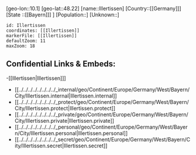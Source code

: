 ﻿---
location: [48.22,10.1]
mapzoom: [7,12] 
mapmarker: city 
type: City
tags:
- geo/City


SpocWebEntityId: 31098
isDeleted: false
confidential: public

---
[geo-lon::10.1]
[geo-lat::48.22]
[name::Illertissen]
[Country::[[Germany]]]
[State ::[[Bayern]]] ]
[Population::]
[Unknown::]


```leaflet
id: Illertissen
coordinates: [[Illertissen]]
markerFile: [[Illertissen]]
defaultZoom: 11 
maxZoom: 18
```


## Confidential Links & Embeds: 
-[[Illertissen|Illertissen]]] 
- [[../../../../../../../../_internal/geo/Continent/Europe/Germany/West/Bayern/City/Illertissen.internal|Illertissen.internal]] 
- [[../../../../../../../../_protect/geo/Continent/Europe/Germany/West/Bayern/City/Illertissen.protect|Illertissen.protect]] 
- [[../../../../../../../../_private/geo/Continent/Europe/Germany/West/Bayern/City/Illertissen.private|Illertissen.private]] 
- [[../../../../../../../../_personal/geo/Continent/Europe/Germany/West/Bayern/City/Illertissen.personal|Illertissen.personal]] 
- [[../../../../../../../../_secret/geo/Continent/Europe/Germany/West/Bayern/City/Illertissen.secret|Illertissen.secret]] 
